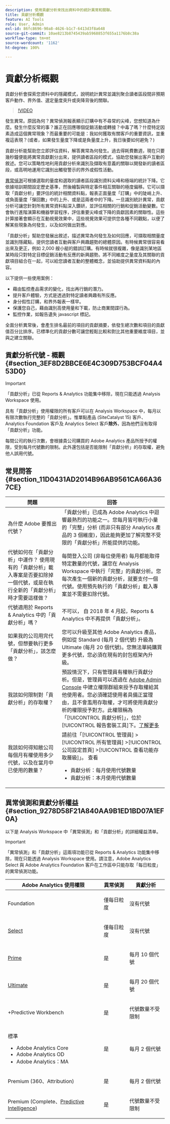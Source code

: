 ```yaml
---
description: 使用貢獻分析來找出資料中的統計異常和關聯。
title: 貢獻分析概觀
feature: AI Tools
role: User, Admin
exl-id: 86fc8696-90a8-4626-b1c7-6413d3f8a648
source-git-commit: 10ae8213b8745439ab5968853f655a1176b8c38a
workflow-type: tm+mt
source-wordcount: '1162'
ht-degree: 100%

---
```


# 貢獻分析概觀

貢獻分析會探索您資料中的隱藏模式，說明統計異常並識別聚合讀者區段間非預期客戶動作、界外值、選定量度突升或突降背後的關聯。

>[!VIDEO](https://video.tv.adobe.com/v/25443/?quality=12)

發生異常。原因為何？異常偵測報表顯示訂購中有不尋常的尖峰，您想知道為什麼。發生什麼反常的事？誰正在回應哪個促銷活動或轉接？中毒了嗎？什麼特定因素造成這個異常現象？而最重要的可能是：我如何獲取有關客戶的重要資訊，並重複這表現？(或者，如果發生量度下降或是負量度上升，我日後要如何避免？)

貢獻分析能幫助您立即評估資料，解答異常為何發生。過去得耗費數週，現在只要幾秒鐘便能將異常貢獻劃分出來，提供讀者區段的模式，協助您發展出客戶互動的敘述。您可以策略性地利用貢獻分析來識別及擷取有意義的關聯以開發新的讀者區段，或高明地運用它識別出觸發警示的界外或假性活動。

[異常偵測](/help/analyze/analysis-workspace/virtual-analyst/c-anomaly-detection/anomaly-detection.md)可根據選取的量度和選取的讀者區段識別資料尖峰和極端的統計下降。它依據培訓期間設定歷史基準，然後繪製與特定事件相互關聯的極度偏移。它可以擷取「貢獻分析」要評估的統計相關資料點，報表正面量度「訂購」中的陡峭上升、或負面量度「彈回數」中的上升、或是這兩者中的下降。一旦識別統計異常，貢獻分析可讓您針對所有異常資料點深入鑽研，並評估相關的行銷和促銷活動變數。它會執行進階演算和機器學習程序，評估重要尖峰或下降的貢獻因素的關聯性。這些計算接著會顯示在互動視覺效果中，這些視覺效果可提供您各種不同觀點，以便了解某些現象為何發生，以及如何做出對應。

「貢獻分析」幫助您發展出敘述，描述異常為何發生及如何回應，可擷取相關量度並識別隱藏點，提供您讀者互動與客戶興趣趨勢的總體原因。有時候異常很容易看出來及更正，例如 2,000 艘小艇的錯誤訂購。有時候就很複雜，像是識別某地區某時段只對特定目標促銷活動有反應的新興趨勢。將不同維度之量度及其關聯的貢獻項目組合在一起，可以給您讀者互動的整體概念，並協助提供異常資料點的內容。

以下提供一些使用案例：

* 藉由監控產品需求的變化，找出再行銷的潛力。
* 提升客戶體驗，方式是透過對特定讀者興趣有所反應。
* 身分假性訂購，和界外報表一樣早。
* 保護您自己，藉由識別高使用量和下載，防止商業間諜行為。
* 監控作業，如報告遺失 javascript 標記。

全面分析異常後，會產生排名最前的項目的貢獻摘要，依發生總次數和項目的貢獻值百分比排序。已標準化的貢獻分數可讓您輕鬆比較和對比其他重要維度項目，並與之建立關聯。

## 貢獻分析代號 - 概觀 {#section_3EF8D2BBCE6E4C309D753BCF04A453D0}

>[!IMPORTANT]
>
>「貢獻分析」已從 Reports &amp; Analytics 功能集中移除，現在只能透過 Analysis Workspace 使用。

具有「貢獻分析」使用權限的所有客戶可以在 Analysis Workspace 中，每月以有限次數執行完整的「貢獻分析」。惟單點產品 (SiteCatalyst 15) 客戶、Analytics Foundation 客戶及 Analytics Select 客戶&#x200B;**除外**，因為他們沒有取得「貢獻分析」功能。

每間公司的執行次數，會根據貴公司購買的 Adobe Analytics 產品所授予的權限，受到每月代號數的限制。此外還包括是否能限制「貢獻分析」的存取權，避免他人誤用代號。

## 常見問答 {#section_11D0431AD2014B96AB9561CA66A367CE}

| 問題 | 回答 |
| --- | --- |
| 為什麼 Adobe 要推出代號？ | 「貢獻分析」已成為 Adobe Analytics 中迴響最熱烈的功能之一。您每月皆可執行小量的「完整」分析 (而非只有部分 Analytics 產品的 3 個維度)，因此能夠更加了解完整不受限的「貢獻分析」所能提供的功能。 |
| 代號如何在「貢獻分析」中運作？ 使用現有的「貢獻分析」載入專案是否要扣除掉一個代號，或是在執行全新的「貢獻分析」時才需要這樣做？ | 每間登入公司 (非每位使用者) 每月都能取得特定數量的代號，讓您在 Analysis Workspace 中執行「完整」的貢獻分析。您每次產生一個新的貢獻分析，就要支付一個代號。使用預先執行的「貢獻分析」載入專案並不需要扣除代號。 |
| 代號適用於 Reports &amp; Analytics 中的「貢獻分析」嗎？ | 不可以， 自 2018 年 4 月起，Reports &amp; Analytics 中不再提供「貢獻分析」。 |
| 如果我的公司用完代號，但想要執行更多「貢獻分析」，該怎麼做？ | 您可以升級至其他 Adobe Analytics 產品，例如從 Standard (每月 2 個代號) 升級為 Ultimate (每月 20 個代號)。您無法單純購買更多代號，您必須在現有的封包框架內升級。 |
| 我該如何限制對「貢獻分析」的存取權？ | 預設情況下，只有管理員有權執行貢獻分析。但是，管理員可以透過在 [Adobe Admin Console](https://experienceleague.adobe.com/docs/analytics/admin/admin-console/home.html?lang=zh-Hant) 中建立權限群組來授予存取權給其他使用者。您必須確認使用者具備正當理由，且不會濫用存取權，才可將使用貢獻分析的權限授予對方。此權限稱為「[!UICONTROL 貢獻分析]」，位於[!UICONTROL 報告套裝工具]下。[了解更多](https://experienceleague.adobe.com/docs/analytics/admin/admin-console/permissions/report-suite-tools.html?lang=zh-Hant) |
| 我該如何得知敝公司每個月有權使用多少代號，以及在當月中已使用的數量？ | 請前往「[!UICONTROL 管理員] > [!UICONTROL 所有管理員] >[!UICONTROL 公司設定首頁] >[!UICONTROL 查看功能存取層級]」。 查看<ul><li>貢獻分析：每月使用代號數量</li><li>貢獻分析：本月使用代號數量</li></ul> |

## 異常偵測和貢獻分析權益 {#section_9278D58F21A840AA9B1ED1BD07A1EF0A}

以下是 Analysis Workspace 中「異常偵測」和「貢獻分析」的詳細權益清单。

>[!IMPORTANT]
>
>「異常偵測」和「貢獻分析」這兩項功能已從 Reports &amp; Analytics 功能集中移除，現在只能透過 Analysis Workspace 使用。請注意，Adobe Analytics Select 與 Adobe Analytics Foundation 客戶在工作區中只能存取「每日粒度」的異常偵測功能。

<table id="table_5C9B7E4AE82640B5A913519E576889B5"> 
 <thead> 
  <tr> 
   <th colname="col1" class="entry"> Adobe Analytics 使用權限 </th> 
   <th colname="col2" class="entry"> 異常偵測 </th> 
   <th colname="col3" class="entry"> 貢獻分析 </th> 
  </tr>
 </thead>
 <tbody> 
  <tr> 
   <td colname="col1"> <p>Foundation </p> </td> 
   <td colname="col2"> <p>僅每日粒度 </p> </td> 
   <td colname="col3" colsep="1"> <p>沒有代號 </p> </td> 
  </tr> 
  <tr> 
   <td colname="col1"> <p><a href="https://www.adobe.com/tw/data-analytics-cloud/analytics/select.html?promoid=B4XQ3X7G&amp;mv=other"  > Select </a> </p> </td> 
   <td colname="col2"> <p>僅每日粒度 </p> </td> 
   <td colname="col3"> <p>沒有代號 </p> </td> 
  </tr> 
  <tr> 
   <td colname="col1"> <p><a href="https://www.adobe.com/tw/data-analytics-cloud/analytics/prime.html?promoid=91BF51TR&amp;mv=other"  >Prime</a> </p> </td> 
   <td colname="col2"> <p>是 </p> </td> 
   <td colname="col3"> <p>每月 10 個代號 </p> </td> 
  </tr> 
  <tr> 
   <td colname="col1"> <p><a href="https://www.adobe.com/tw/data-analytics-cloud/analytics/ultimate.html?promoid=8N4B5F1V&amp;mv=other"  > Ultimate</a> </p> </td> 
   <td colname="col2"> <p>是 </p> </td> 
   <td colname="col3"> <p>每月 20 個代號 </p> </td> 
  </tr> 
  <tr> 
   <td colname="col1"> <p>+Predictive Workbench </p> </td> 
   <td colname="col2"> <p>是 </p> </td> 
   <td colname="col3"> <p>代號数量不受限制 </p> </td> 
  </tr> 
  <tr> 
   <td colname="col1"> <p>標準 </p> 
    <ul id="ul_73D52020793B44868C9CE0F90893075D"> 
     <li id="li_21EE0871C87E43C8B781219B2BA0FA74">Adobe Analytics Core </li> 
     <li id="li_AB3593200F33439BAEE8FEB13CAE57F4">Adobe Analytics OD </li> 
     <li id="li_2B7D625519BC4A4CB598C95F15D3029B">Adobe Analytics：MA </li> 
    </ul> </td> 
   <td colname="col2"> <p>是 </p> </td> 
   <td colname="col3"> <p>每月 2 個代號 </p> </td> 
  </tr> 
  <tr> 
   <td colname="col1"> <p>Premium (360、Attribution) </p> </td> 
   <td colname="col2"> <p>是 </p> </td> 
   <td colname="col3"> <p>每月 2 個代號 </p> </td> 
  </tr> 
  <tr> 
   <td colname="col1"> <p>Premium (Complete、<a href="https://www.adobe.com/tw/data-analytics-cloud/analytics/predictive-intelligence.html"  >Predictive Intelligence</a>) </p> </td> 
   <td colname="col2"> <p>是 </p> </td> 
   <td colname="col3"> <p>代號数量不受限制 </p> </td> 
  </tr> 
 </tbody> 
</table>
